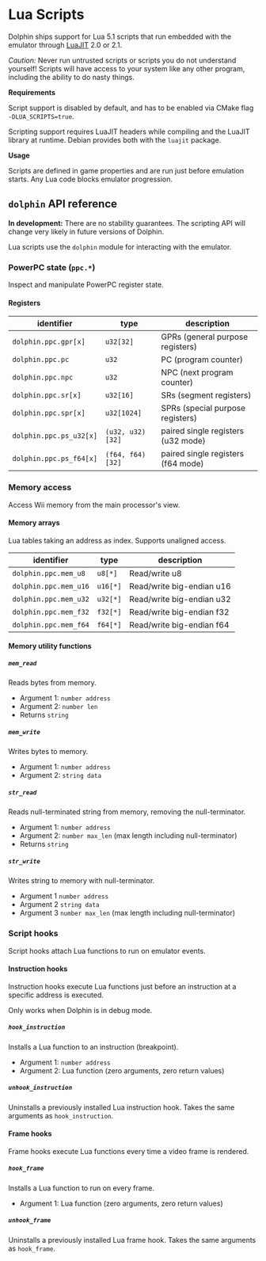 # Lua Scripts

Dolphin ships support for Lua 5.1 scripts that run embedded with the emulator
through [LuaJIT](https://luajit.org/) 2.0 or 2.1.

*Caution:* Never run untrusted scripts or scripts you do not understand yourself!
Scripts will have access to your system like any other program, including the ability to do nasty things.

**Requirements**

Script support is disabled by default, and has to be enabled via CMake flag `-DLUA_SCRIPTS=true`.

Scripting support requires LuaJIT headers while compiling and the LuaJIT library at runtime.
Debian provides both with the `luajit` package.

**Usage**

Scripts are defined in game properties and are run just before emulation starts.
Any Lua code blocks emulator progression.

## `dolphin` API reference

**In development:** There are no stability guarantees. The scripting API will change very likely in future versions of Dolphin.

Lua scripts use the `dolphin` module for interacting with the emulator.

### PowerPC state (`ppc.*`)

Inspect and manipulate PowerPC register state.

#### Registers

| identifier              | type             | description                        |
| ----------------------- | ---------------- | ---------------------------------- |
| `dolphin.ppc.gpr[x]`    | `u32[32]`        | GPRs (general purpose registers)   |
| `dolphin.ppc.pc`        | `u32`            | PC (program counter)               |
| `dolphin.ppc.npc`       | `u32`            | NPC (next program counter)         |
| `dolphin.ppc.sr[x]`     | `u32[16]`        | SRs (segment registers)            |
| `dolphin.ppc.spr[x]`    | `u32[1024]`      | SPRs (special purpose registers)   |
| `dolphin.ppc.ps_u32[x]` | `(u32, u32)[32]` | paired single registers (u32 mode) |
| `dolphin.ppc.ps_f64[x]` | `(f64, f64)[32]` | paired single registers (f64 mode) |

### Memory access

Access Wii memory from the main processor's view.

#### Memory arrays

Lua tables taking an address as index. Supports unaligned access.

| identifier            | type     | description               |
| --------------------- | -------- | ------------------------- |
| `dolphin.ppc.mem_u8`  | `u8[*]`  | Read/write u8             |
| `dolphin.ppc.mem_u16` | `u16[*]` | Read/write big-endian u16 |
| `dolphin.ppc.mem_u32` | `u32[*]` | Read/write big-endian u32 |
| `dolphin.ppc.mem_f32` | `f32[*]` | Read/write big-endian f32 |
| `dolphin.ppc.mem_f64` | `f64[*]` | Read/write big-endian f64 |

#### Memory utility functions

##### `mem_read`

Reads bytes from memory.
* Argument 1: `number address`
* Argument 2: `number len`
* Returns `string`

##### `mem_write`

Writes bytes to memory.
* Argument 1: `number address`
* Argument 2: `string data`

##### `str_read`

Reads null-terminated string from memory, removing the null-terminator.
* Argument 1: `number address`
* Argument 2: `number max_len` (max length including null-terminator)
* Returns `string`

##### `str_write`

Writes string to memory with null-terminator.
* Argument 1 `number address`
* Argument 2 `string data`
* Argument 3 `number max_len` (max length including null-terminator)

### Script hooks

Script hooks attach Lua functions to run on emulator events.

#### Instruction hooks

Instruction hooks execute Lua functions just before an instruction at a specific address is executed.

Only works when Dolphin is in debug mode.

##### `hook_instruction`

Installs a Lua function to an instruction (breakpoint).
* Argument 1: `number address`
* Argument 2: Lua function (zero arguments, zero return values)

##### `unhook_instruction`

Uninstalls a previously installed Lua instruction hook.
Takes the same arguments as `hook_instruction`.

#### Frame hooks

Frame hooks execute Lua functions every time a video frame is rendered.

##### `hook_frame`

Installs a Lua function to run on every frame.
* Argument 1: Lua function (zero arguments, zero return values)

##### `unhook_frame`

Uninstalls a previously installed Lua frame hook.
Takes the same arguments as `hook_frame`.
